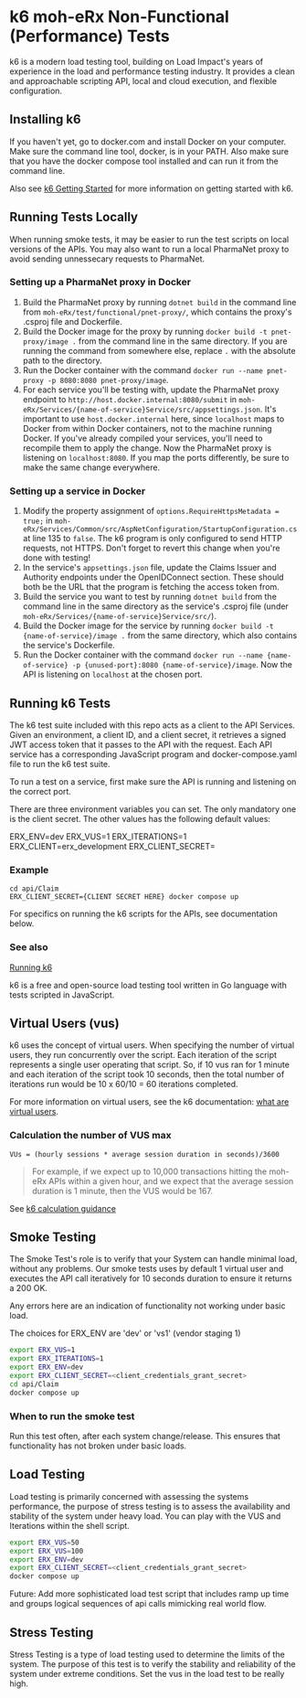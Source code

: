# k6 moh-eRx Non-Functional (Performance) Tests

k6 is a modern load testing tool, building on Load Impact's years of experience in the load and performance testing industry. It provides a clean and approachable scripting API, local and cloud execution, and flexible configuration.

## Installing k6
If you haven't yet, go to docker.com and install Docker on your computer. Make sure the command line tool, docker, is in your PATH. Also make sure that you have the docker compose tool installed and can run it from the command line.

Also see [k6 Getting Started](https://k6.io/docs/getting-started/installation) for more information on getting started with k6.

## Running Tests Locally
When running smoke tests, it may be easier to run the test scripts on local versions of the APIs. You may also want to run a local PharmaNet proxy to avoid sending unnessecary requests to PharmaNet.

### Setting up a PharmaNet proxy in Docker
1. Build the PharmaNet proxy by running `dotnet build` in the command line from `moh-eRx/test/functional/pnet-proxy/`, which contains the proxy's .csproj file and Dockerfile.
2. Build the Docker image for the proxy by running `docker build -t pnet-proxy/image .` from the command line in the same directory. If you are running the command from somewhere else, replace `.` with the absolute path to the directory.
3. Run the Docker container with the command `docker run --name pnet-proxy -p 8080:8080 pnet-proxy/image`.
4. For each service you'll be testing with, update the PharmaNet proxy endpoint to `http://host.docker.internal:8080/submit` in `moh-eRx/Services/{name-of-service}Service/src/appsettings.json`. It's important to use `host.docker.internal` here, since `localhost` maps to Docker from within Docker containers, not to the machine running Docker. If you've already compiled your services, you'll need to recompile them to apply the change.
Now the PharmaNet proxy is listening on `localhost:8080`. If you map the ports differently, be sure to make the same change everywhere.

### Setting up a service in Docker
1. Modify the property assignment of `options.RequireHttpsMetadata = true;` in `moh-eRx/Services/Common/src/AspNetConfiguration/StartupConfiguration.cs` at line 135 to `false`. The k6 program is only configured to send HTTP requests, not HTTPS. Don't forget to revert this change when you're done with testing!
2. In the service's `appsettings.json` file, update the Claims Issuer and Authority endpoints under the OpenIDConnect section. These should both be the URL that the program is fetching the access token from.
1. Build the service you want to test by running `dotnet build` from the command line in the same directory as the service's .csproj file (under `moh-eRx/Services/{name-of-service}Service/src/`).
2. Build the Docker image for the service by running `docker build -t {name-of-service}/image .` from the same directory, which also contains the service's Dockerfile.
3. Run the Docker container with the command `docker run --name {name-of-service} -p {unused-port}:8080 {name-of-service}/image`.
Now the API is listening on `localhost` at the chosen port.

## Running k6 Tests
The k6 test suite included with this repo acts as a client to the API Services. Given an environment, a client ID, and a client secret, it retrieves a signed JWT access token that it passes to the API with the request. Each API service has a corresponding JavaScript program and docker-compose.yaml file to run the k6 test suite.

To run a test on a service, first make sure the API is running and listening on the correct port.

There are three environment variables you can set. The only mandatory one is the client secret. The other values has the following default values:

ERX_ENV=dev
ERX_VUS=1
ERX_ITERATIONS=1
ERX_CLIENT=erx_development
ERX_CLIENT_SECRET=

### Example

```code
cd api/Claim
ERX_CLIENT_SECRET={CLIENT SECRET HERE} docker compose up
```

For specifics on running the k6 scripts for the APIs, see documentation below. 

### See also

[Running k6](https://k6.io/docs/getting-started/running-k6)

k6 is a free and open-source load testing tool written in Go language with tests scripted in JavaScript.

## Virtual Users (vus)

k6 uses the concept of virtual users. When specifying the number of virtual users, they run concurrently over the script. Each iteration of the script represents a single user operating that script. So, if 10 vus ran for 1 minute and each iteration of the script took 10 seconds, then the total number of iterations run would be 10 x 60/10 = 60 iterations completed.

For more information on virtual users, see the k6 documentation: [what are virtual users](https://k6.io/docs/cloud/cloud-faq/what-are-vus-virtual-users).

### Calculation the number of VUS max

```code
VUs = (hourly sessions * average session duration in seconds)/3600
```

> For example, if we expect up to 10,000 transactions hitting the moh-eRx APIs within a given hour, and we expect that the average session duration is 1 minute, then the VUS would be 167.

See [k6 calculation guidance](https://k6.io/docs/cloud/cloud-faq/what-are-vus-virtual-users)

## Smoke Testing

The Smoke Test's role is to verify that your System can handle minimal load, without any problems. 
Our smoke tests uses by default 1 virtual user and executes the API call iteratively for 10 seconds duration to ensure it returns a 200 OK.

Any errors here are an indication of functionality not working under basic load.

The choices for ERX_ENV are 'dev' or 'vs1' (vendor staging 1)

```bash
export ERX_VUS=1
export ERX_ITERATIONS=1
export ERX_ENV=dev
export ERX_CLIENT_SECRET=<client_credentials_grant_secret> 
cd api/Claim
docker compose up
```

### When to run the smoke test

Run this test often, after each system change/release.  This ensures that functionality has not broken under basic loads.

## Load Testing

Load testing is primarily concerned with assessing the systems performance, the purpose of stress testing is to assess the availability and stability of the system under heavy load. You can play with the VUS and Iterations within the shell script.

```bash
export ERX_VUS=50
export ERX_VUS=100
export ERX_ENV=dev
export ERX_CLIENT_SECRET=<client_credentials_grant_secret> 
docker compose up
```

Future: Add more sophisticated load test script that includes ramp up time and groups logical sequences of api calls mimicking real world flow.

## Stress Testing

Stress Testing is a type of load testing used to determine the limits of the system. The purpose of this test is to verify the stability and reliability of the system under extreme conditions. Set the vus in the load test to be really high.
